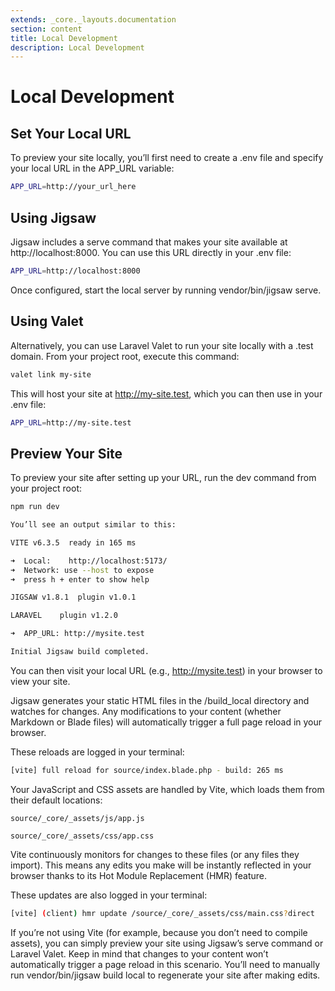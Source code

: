 ```yaml
---
extends: _core._layouts.documentation
section: content
title: Local Development
description: Local Development
---
```


# Local Development

## Set Your Local URL
To preview your site locally, you’ll first need to create a .env file and specify your local URL in the APP_URL variable:
```bash
APP_URL=http://your_url_here
```

## Using Jigsaw
Jigsaw includes a serve command that makes your site available at http://localhost:8000. You can use this URL directly in your .env file:

```bash
APP_URL=http://localhost:8000
```
Once configured, start the local server by running vendor/bin/jigsaw serve.

## Using Valet
Alternatively, you can use Laravel Valet to run your site locally with a .test domain. From your project root, execute this command:

```bash
valet link my-site
```

This will host your site at http://my-site.test, which you can then use in your .env file:

```bash
APP_URL=http://my-site.test
```

## Preview Your Site
To preview your site after setting up your URL, run the dev command from your project root:
```bash
npm run dev
```
```bash
You’ll see an output similar to this:

VITE v6.3.5  ready in 165 ms

➜  Local:    http://localhost:5173/
➜  Network: use --host to expose
➜  press h + enter to show help

JIGSAW v1.8.1  plugin v1.0.1

LARAVEL    plugin v1.2.0

➜  APP_URL: http://mysite.test

Initial Jigsaw build completed.
```
You can then visit your local URL (e.g., http://mysite.test) in your browser to view your site.

Jigsaw generates your static HTML files in the /build_local directory and watches for changes. Any modifications to your content (whether Markdown or Blade files) will automatically trigger a full page reload in your browser.

These reloads are logged in your terminal:
```bash
[vite] full reload for source/index.blade.php - build: 265 ms
```
Your JavaScript and CSS assets are handled by Vite, which loads them from their default locations:

`
source/_core/_assets/js/app.js
`

`
source/_core/_assets/css/app.css
`

Vite continuously monitors for changes to these files (or any files they import). This means any edits you make will be instantly reflected in your browser thanks to its Hot Module Replacement (HMR) feature.

These updates are also logged in your terminal:
```bash
[vite] (client) hmr update /source/_core/_assets/css/main.css?direct
```
If you’re not using Vite (for example, because you don’t need to compile assets), you can simply preview your site using Jigsaw’s serve command or Laravel Valet. Keep in mind that changes to your content won’t automatically trigger a page reload in this scenario. You’ll need to manually run vendor/bin/jigsaw build local to regenerate your site after making edits.
